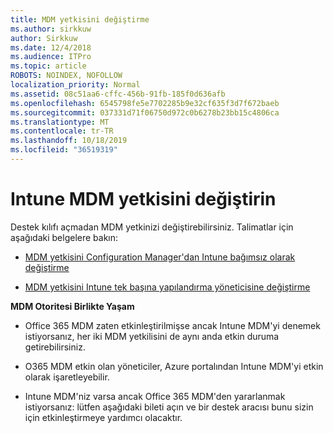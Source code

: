 ```yaml
---
title: MDM yetkisini değiştirme
ms.author: sirkkuw
author: Sirkkuw
ms.date: 12/4/2018
ms.audience: ITPro
ms.topic: article
ROBOTS: NOINDEX, NOFOLLOW
localization_priority: Normal
ms.assetid: 08c51aa6-cffc-456b-91fb-185f0d636afb
ms.openlocfilehash: 6545798fe5e7702285b9e32cf635f3d7f672baeb
ms.sourcegitcommit: 037331d71f06750d972c0b6278b23bb15c4806ca
ms.translationtype: MT
ms.contentlocale: tr-TR
ms.lasthandoff: 10/18/2019
ms.locfileid: "36519319"
---
```

# <a name="change-intune-mdm-authority"></a>Intune MDM yetkisini değiştirin

Destek kılıfı açmadan MDM yetkinizi değiştirebilirsiniz. Talimatlar için aşağıdaki belgelere bakın:
  
- [MDM yetkisini Configuration Manager'dan Intune bağımsız olarak değiştirme](https://docs.microsoft.com/sccm/mdm/deploy-use/migrate-change-mdm-authority)
    
- [MDM yetkisini Intune tek başına yapılandırma yöneticisine değiştirme](https://docs.microsoft.com/sccm/mdm/deploy-use/change-mdm-authority)
    
 **MDM Otoritesi Birlikte Yaşam**
  
- Office 365 MDM zaten etkinleştirilmişse ancak Intune MDM'yi denemek istiyorsanız, her iki MDM yetkilisini de aynı anda etkin duruma getirebilirsiniz.
    
- O365 MDM etkin olan yöneticiler, Azure portalından Intune MDM'yi etkin olarak işaretleyebilir.
    
- Intune MDM'niz varsa ancak Office 365 MDM'den yararlanmak istiyorsanız: lütfen aşağıdaki bileti açın ve bir destek aracısı bunu sizin için etkinleştirmeye yardımcı olacaktır.
    

